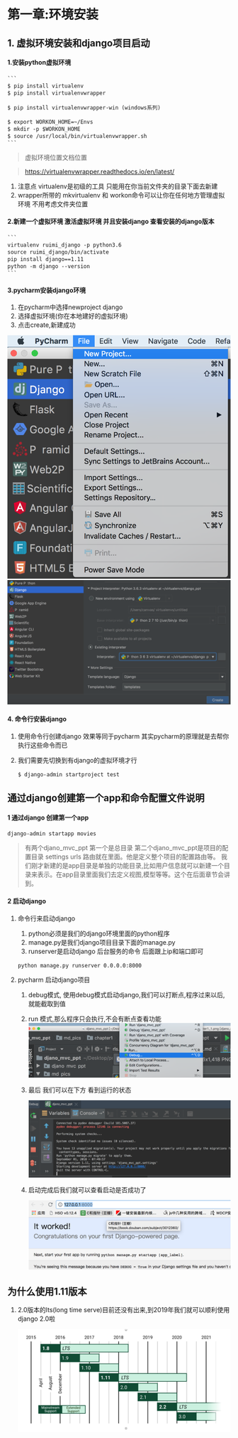 


# 第一章:环境安装

## 1. 虚拟环境安装和django项目启动

#### 1.安装python虚拟环境

	```
	$ pip install virtualenv
	$ pip install virtualenvwrapper
	
	$ pip install virtualenvwrapper-win (windows系列)
	
	$ export WORKON_HOME=~/Envs
	$ mkdir -p $WORKON_HOME
	$ source /usr/local/bin/virtualenvwrapper.sh
	```

> 虚拟环境位置文档位置

> https://virtualenvwrapper.readthedocs.io/en/latest/

1. 注意点 virtualenv是初级的工具 只能用在你当前文件夹的目录下面去新建
2. wrapper所带的 mkvirtualenv 和 workon命令可以让你在任何地方管理虚拟环境 不用考虑文件夹位置

#### 2.新建一个虚拟环境 激活虚拟环境 并且安装django 查看安装的django版本

	```
	virtualenv ruimi_django -p python3.6
	source ruimi_django/bin/activate
	pip install django==1.11
	python -m django --version
	```
	
#### 3.pycharm安装django环境

1. 在pycharm中选择newproject django
2. 选择虚拟环境(你在本地建好的虚拟环境)
3. 点击create,新建成功

![选中新建环境](md_pics/chapter1/chapter1_2.png)
![选择编译器安装](md_pics/chapter1/chapter1_1.png)

#### 4. 命令行安装django

1. 使用命令行创建django 效果等同于pycharm 其实pycharm的原理就是去帮你执行这些命令而已

2. 我们需要先切换到有django的虚拟环境才行

	```
	$ django-admin startproject test
	```
	

## 通过django创建第一个app和命令配置文件说明

#### 1 通过django 创建第一个app

```
django-admin startapp movies

```

> 有两个djano_mvc_ppt 第一个是总目录 第二个djano_mvc_ppt是项目的配置目录 settings urls 路由就在里面。他是定义整个项目的配置路由等。
> 我们刚才新建的是app目录是单独的功能目录,比如用户信息就可以新建一个目录来表示。在app目录里面我们去定义视图,模型等等。这个在后面章节会讲到。

#### 2 启动django

1. 命令行来启动django 

	1. python必须是我们的django环境里面的python程序
	2. manage.py是我们django项目目录下面的manage.py
	3. runserver是启动django 后台服务的命令 后面跟上ip和端口即可
	
	```
	python manage.py runserver 0.0.0.0:8000
	```
	
2. pycharm 启动django项目

	1. debug模式, 使用debug模式启动django,我们可以打断点,程序过来以后,就能截取到值
	2. run 模式,那么程序只会执行,不会有断点查看功能
		![选择编译器安装](md_pics/chapter1/chapter1_3.png)
	3. 最后 我们可以在下方 看到运行的状态 

		![选择编译器安装](md_pics/chapter1/chapter1_4.png)

    4. 启动完成后我们就可以查看启动是否成功了	

    	![选择编译器安装](md_pics/chapter1/chapter1_5.png)

## 为什么使用1.11版本

1. 2.0版本的lts(long time serve)目前还没有出来,到2019年我们就可以顺利使用django 2.0啦


	![选择编译器安装](md_pics/chapter1/chapter1_6.png)

